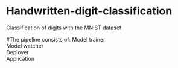 # Handwritten-digit-classification
Classification of digits with the MNIST dataset


#The pipeline consists of:
Model trainer  
Model watcher  
Deployer  
Application